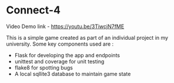 # Connect-4
Video Demo link - https://youtu.be/3TiwcjN7fME

This is a simple game created as part of an individual project in my university. Some key components used are :
* Flask for developing the app and endpoints
* unittest and coverage for unit testing
* flake8 for spotting bugs
* A local sqllite3 database to maintain game state

